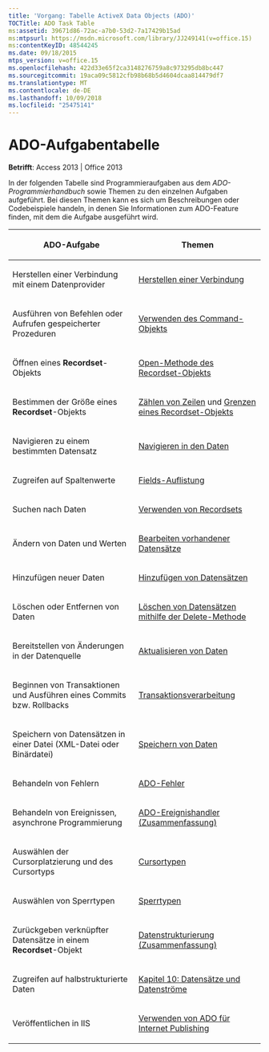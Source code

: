 ```yaml
---
title: 'Vorgang: Tabelle ActiveX Data Objects (ADO)'
TOCTitle: ADO Task Table
ms:assetid: 39671d86-72ac-a7b0-53d2-7a17429b15ad
ms:mtpsurl: https://msdn.microsoft.com/library/JJ249141(v=office.15)
ms:contentKeyID: 48544245
ms.date: 09/18/2015
mtps_version: v=office.15
ms.openlocfilehash: 422d33e65f2ca3148276759a8c973295db8bc447
ms.sourcegitcommit: 19aca09c5812cfb98b68b5d4604dcaa814479df7
ms.translationtype: MT
ms.contentlocale: de-DE
ms.lasthandoff: 10/09/2018
ms.locfileid: "25475141"
---
```

# <a name="ado-task-table"></a>ADO-Aufgabentabelle


**Betrifft**: Access 2013 | Office 2013

In der folgenden Tabelle sind Programmieraufgaben aus dem *ADO-Programmierhandbuch* sowie Themen zu den einzelnen Aufgaben aufgeführt. Bei diesen Themen kann es sich um Beschreibungen oder Codebeispiele handeln, in denen Sie Informationen zum ADO-Feature finden, mit dem die Aufgabe ausgeführt wird.

<table>
<colgroup>
<col style="width: 50%" />
<col style="width: 50%" />
</colgroup>
<thead>
<tr class="header">
<th><p>ADO-Aufgabe</p></th>
<th><p>Themen</p></th>
</tr>
</thead>
<tbody>
<tr class="odd">
<td><p>Herstellen einer Verbindung mit einem Datenprovider</p></td>
<td><p><a href="making-a-connection.md">Herstellen einer Verbindung</a></p></td>
</tr>
<tr class="even">
<td><p>Ausführen von Befehlen oder Aufrufen gespeicherter Prozeduren</p></td>
<td><p><a href="using-the-command-object-access.md">Verwenden des Command-Objekts</a></p></td>
</tr>
<tr class="odd">
<td><p>Öffnen eines <strong>Recordset</strong>-Objekts</p></td>
<td><p><a href="open-method-ado-recordset.md">Open-Methode des Recordset-Objekts</a></p></td>
</tr>
<tr class="even">
<td><p>Bestimmen der Größe eines <strong>Recordset</strong>-Objekts</p></td>
<td><p><a href="counting-rows.md">Zählen von Zeilen</a> und <a href="the-limits-of-a-recordset.md">Grenzen eines Recordset-Objekts</a></p></td>
</tr>
<tr class="odd">
<td><p>Navigieren zu einem bestimmten Datensatz</p></td>
<td><p><a href="navigating-through-the-data.md">Navigieren in den Daten</a></p></td>
</tr>
<tr class="even">
<td><p>Zugreifen auf Spaltenwerte</p></td>
<td><p><a href="the-fields-collection.md">Fields-Auflistung</a></p></td>
</tr>
<tr class="odd">
<td><p>Suchen nach Daten</p></td>
<td><p><a href="working-with-recordsets.md">Verwenden von Recordsets</a></p></td>
</tr>
<tr class="even">
<td><p>Ändern von Daten und Werten</p></td>
<td><p><a href="editing-existing-records.md">Bearbeiten vorhandener Datensätze</a></p></td>
</tr>
<tr class="odd">
<td><p>Hinzufügen neuer Daten</p></td>
<td><p><a href="adding-records.md">Hinzufügen von Datensätzen</a></p></td>
</tr>
<tr class="even">
<td><p>Löschen oder Entfernen von Daten</p></td>
<td><p><a href="deleting-records-using-the-delete-method.md">Löschen von Datensätzen mithilfe der Delete-Methode</a></p></td>
</tr>
<tr class="odd">
<td><p>Bereitstellen von Änderungen in der Datenquelle</p></td>
<td><p><a href="updating-data.md">Aktualisieren von Daten</a></p></td>
</tr>
<tr class="even">
<td><p>Beginnen von Transaktionen und Ausführen eines Commits bzw. Rollbacks</p></td>
<td><p><a href="transaction-processing.md">Transaktionsverarbeitung</a></p></td>
</tr>
<tr class="odd">
<td><p>Speichern von Datensätzen in einer Datei (XML-Datei oder Binärdatei)</p></td>
<td><p><a href="persisting-data.md">Speichern von Daten</a></p></td>
</tr>
<tr class="even">
<td><p>Behandeln von Fehlern</p></td>
<td><p><a href="ado-errors.md">ADO-Fehler</a></p></td>
</tr>
<tr class="odd">
<td><p>Behandeln von Ereignissen, asynchrone Programmierung</p></td>
<td><p><a href="ado-event-handler-summary.md">ADO-Ereignishandler (Zusammenfassung)</a></p></td>
</tr>
<tr class="even">
<td><p>Auswählen der Cursorplatzierung und des Cursortyps</p></td>
<td><p><a href="types-of-cursors.md">Cursortypen</a></p></td>
</tr>
<tr class="odd">
<td><p>Auswählen von Sperrtypen</p></td>
<td><p><a href="types-of-locks.md">Sperrtypen</a></p></td>
</tr>
<tr class="even">
<td><p>Zurückgeben verknüpfter Datensätze in einem <strong>Recordset</strong>-Objekt</p></td>
<td><p><a href="data-shaping-summary.md">Datenstrukturierung (Zusammenfassung)</a></p></td>
</tr>
<tr class="odd">
<td><p>Zugreifen auf halbstrukturierte Daten</p></td>
<td><p><a href="chapter-10-records-and-streams.md">Kapitel 10: Datensätze und Datenströme</a></p></td>
</tr>
<tr class="even">
<td><p>Veröffentlichen in IIS</p></td>
<td><p><a href="using-ado-for-internet-publishing.md">Verwenden von ADO für Internet Publishing</a></p></td>
</tr>
</tbody>
</table>


